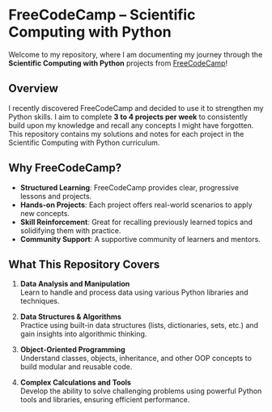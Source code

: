 # FreeCodeCamp – Scientific Computing with Python

Welcome to my repository, where I am documenting my journey through the **Scientific Computing with Python** projects from [FreeCodeCamp](https://www.freecodecamp.org/)! 

## Overview

I recently discovered FreeCodeCamp and decided to use it to strengthen my Python skills. I aim to complete **3 to 4 projects per week** to consistently build upon my knowledge and recall any concepts I might have forgotten. This repository contains my solutions and notes for each project in the Scientific Computing with Python curriculum.

## Why FreeCodeCamp?

- **Structured Learning**: FreeCodeCamp provides clear, progressive lessons and projects.  
- **Hands-on Projects**: Each project offers real-world scenarios to apply new concepts.  
- **Skill Reinforcement**: Great for recalling previously learned topics and solidifying them with practice.  
- **Community Support**: A supportive community of learners and mentors.

## What This Repository Covers

1. **Data Analysis and Manipulation**  
   Learn to handle and process data using various Python libraries and techniques.

2. **Data Structures & Algorithms**  
   Practice using built-in data structures (lists, dictionaries, sets, etc.) and gain insights into algorithmic thinking.

3. **Object-Oriented Programming**  
   Understand classes, objects, inheritance, and other OOP concepts to build modular and reusable code.

4. **Complex Calculations and Tools**  
   Develop the ability to solve challenging problems using powerful Python tools and libraries, ensuring efficient performance.
